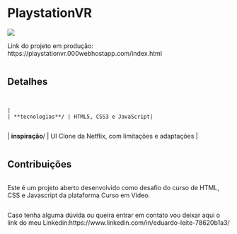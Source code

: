 # PlaystationVR
<divs style="display:flex; justify-content:center; aling-items:center; flex-direction: column;">
  <div><img src="oculos-vr.png"/></div>
<div>
  <p>Link do projeto em produção: https://playstationvr.000webhostapp.com/index.html </p>
</div>


    
## Detalhes
                                                                                 |                                                                                                 | **tecnologias**/ | HTML5, CSS3 e JavaScript|
| **inspiração**/  | UI Clone da Netflix, com limitações e adaptações                         |


## Contribuições

<p>Este é um projeto aberto desenvolvido como desafio do curso de HTML, CSS e Javascript da plataforma Curso em Vídeo.</p>

<p>Caso tenha alguma dúvida ou queira entrar em contato vou deixar aqui o link do meu Linkedin:https://www.linkedin.com/in/eduardo-leite-78620b1a3/ </p>
